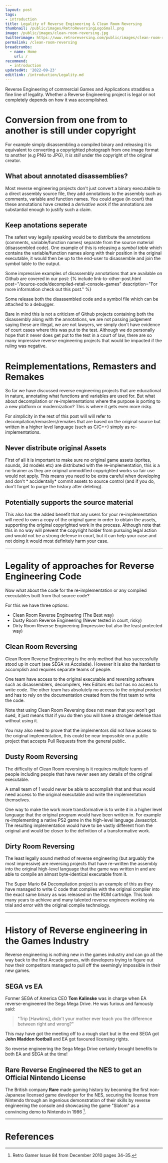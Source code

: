```yaml
---
layout: post
tags: 
- introduction
title: Legality of Reverse Engineering & Clean Room Reversing
thumbnail: /public/images/RetroReversingLogoSmall.png
image: /public/images/clean-room-reversing.jpg
twitterimage: https://www.retroreversing.com/public/images/clean-room-reversing.jpg
permalink: /clean-room-reversing
breadcrumbs:
  - name: Home
    url: /
recommend: 
  - introduction
updatedAt: '2022-09-23'
editlink: /introduction/Legality.md
---
```

Reverse Engineering of commercial Games and Applications straddles a fine line of legality. Whether a Reverse Engineering project is legal or not completely depends on how it was accomplished.

# Conversion from one from to another is still under copyright
For example simply disassembling a compiled binary and releasing it is equivalent to converting a copyrighted photograph from one image format to another (e.g PNG to JPG), it *is still* under the copyright of the original creator.

## What about annotated disassemblies?
Most reverse engineering projects don't just convert a binary executable to a direct assembly source file, they add annotations to the assembly such as comments, variable and function names. You could argue (in court) that these annotations have created a *derivative work* if the annotations are substantial enough to justify such a claim.  

## Keep anotations seperate
The safest way legally speaking would be to distribute the annotations (comments, variable/function names) separate from the source material (disassembled code). One example of this is releasing a *symbol table* which contains the variable/function names along with their position in the original executable, it would then be up to the end-user to disassemble and join the symbol table to the output.

Some impressive examples of disassembly annotations that are available on Github are covered in our post: 
{% include link-to-other-post.html post="/source-code/decompiled-retail-console-games" description="For more information check out this post." %}

Some release both the disassembled code and a symbol file which can be attached to a debugger.

Bare in mind this is not a criticism of Github projects containing both the disassembly along with the annotations, we are not passing judgement saying these are illegal, we are not lawyers, we simply don't have evidence of court cases where this was put to the test. Although we do personally hope that it never does get put to the test in a court of law, there are so many impressive reverse engineering projects that would be impacted if the ruling was negative.

# Reimplementations, Remasters and Remakes
So far we have discussed reverse engineering projects that are educational in nature, annotating what functions and variables are used for. But what about decompilation or re-implementations where the purpose is porting to a new platform or modernization? This is where it gets even more risky.

For simplicity in the rest of this post will will refer to decompilation/remasters/remakes that are based on the original source but written in a higher level language (such as C/C++) simply as re-implementations.

## Never distribute original Assets
First of all it is important to make sure no original game assets (sprites, sounds, 3d models etc) are distributed with the re-implementation, this is a no-brainer as they are original unmodified copyrighted works so fair use would not apply. This means you need to be extra careful when developing and don't * accidentally* commit assets to source control (and if you do, don't forget to purge the history after deleting). 

## Potentially supports the source material
This also has the added benefit that any users for your re-implementation will need to own a copy of the original game in order to obtain the assets, supporting the original copyrighted work in the process. Although note that this in no way will prevent the copyright holder from pursuing legal action and would not be a strong defense in court, but it can help your case and not doing it would most definitely harm your case.

---
# Legality of approaches for Reverse Engineering Code
Now what about the code for the re-implementation or any compiled executables built from that source code?

For this we have three options:
* Clean Room Reverse Engineering (The Best way)
* Dusty Room Reverse Engineering (Never tested in court, risky)
* Dirty Room Reverse Engineering (Impressive but also the least protected way)

## Clean Room Reversing
Clean Room Reverse Engineering is the only method that has successfully stood up in court (see SEGA vs Accolade). However it is also the hardest to accomplish and requires separate teams of people.

One team have access to the original executable and reversing software such as disassemblers, decompilers, Hex Editors etc but has no access to write code. The other team has absolutely no access to the original product and has to rely on the documentation created from the first team to write the code.

Note that using Clean Room Reversing does not mean that you won't get sued, it just means that if you do then you will have a stronger defense than without using it.

You may also need to prove that the implementors did not have access to the original implementation, this could be near impossible on a public project that accepts Pull Requests from the general public. 

## Dusty Room Reversing
The difficulty of Clean Room reversing is it requires multiple teams of people including people that have never seen any details of the original executable.

A small team of 1 would never be able to accomplish that and thus would need access to the original executable and write the implementation themselves.

One way to make the work more transformative is to write it in a higher level language that the original program would have been written in. For example re-implementing a native PS2 game in the high-level language Javascript. The resulting implementation would have to be vastly different from the original and would be closer to the definition of a transformative work.

## Dirty Room Reversing
The least legally sound method of reverse engineering (but arguably the most impressive) are reversing projects that have re-written the assembly into the original high-level language that the game was written in and are able to compile an almost byte-identical executable from it.

The Super Mario 64 Decompilation project is an example of this as they have managed to write C code that compiles with the original compiler into the exact same binary as was released on the ROM cartridge. This took many years to achieve and many talented reverse engineers working via trial and error with the original compile technology.

---
# History of Reverse engineering in the Games Industry
Reverse engineering is nothing new in the games industry and can go all the way back to the first Arcade games, with developers trying to figure out how their competitors managed to pull off the seemingly impossible in their new games.

## SEGA vs EA

Former SEGA of America CEO **Tom Kalinske** was in charge when EA reverse-engineered the Sega Mega Drive. He was furious and famously said: 
> "Trip [Hawkins], didn't your mother ever teach you the difference between right and wrong?"

This may have got the meeting off to a rough start but in the end SEGA got **John Madden football** and EA got favoured licensing rights.

So reverse engineering the Sega Mega Drive certainly brought benefits to both EA and SEGA at the time!

## Rare Reverse Engineered the NES to get an Official Nintendo License
The British company **Rare** made gaming history by becoming the first non-Japanese licensed game developer for the NES, securing the license from Nintendo through an ingenious demonstration of their skills by reverse engineering the console and showcasing the game "Slalom" as a convincing demo to Nintendo in 1986 [^1].

---
# References
[^1]: Retro Gamer Issue 84 from December 2010 pages 34–35.
